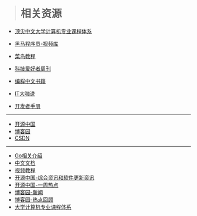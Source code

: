 > # 相关资源

- [顶尖中文大学计算机专业课程体系](https://study.163.com/curricula/cs.htm)
- [黑马程序员-视频库](http://yun.itheima.com/?jingjiaczpz-PC-1)
- [菜鸟教程](https://www.runoob.com/)
- [科技爱好者周刊](https://github.com/ruanyf/weekly)
- [编程中文书籍](https://github.com/justjavac/free-programming-books-zh_CN)
- [IT大咖说](https://www.itdks.com)
- [开发者手册](https://cloud.tencent.com/developer/devdocs)

------

- [开源中国](https://www.oschina.net/)
- [博客园](https://www.cnblogs.com/)
- [CSDN](https://www.csdn.net/)

------

- [Go相关介绍](http://docscn.studygolang.com/doc/faq#由来)
- [中文文档](https://tour.go-zh.org/welcome/1)
- [视频教程](https://github.com/Unknwon/go-fundamental-programming)
- [开源中国-综合资讯和软件更新资讯](https://www.oschina.net/)
- [开源中国-一周热点](https://www.oschina.net/question/topic/weekly-news?show=time)
- [博客园-新闻](https://www.cnblogs.com/news/)
- [博客园-热点回顾](https://www.cnblogs.com/cmt/default.html?page=1)
- [大学计算机专业课程体系](https://study.163.com/curricula/cs.htm)